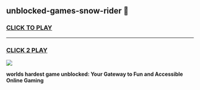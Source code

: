 
## unblocked-games-snow-rider 👋
<h3>
<a href="https://premium.freeplayer.one?title=unblocked-games-snow-rider&ref=14F">CLICK TO PLAY</a></h3>
<hr>

<h3>
<a href="https://premium.freeplayer.one?title=unblocked-games-snow-rider&ref=14F">CLICK 2 PLAY</a>
  
</h3>

<a href="https://premium.freeplayer.one?title=unblocked-games-snow-rider&ref=12F/"><img src="https://clearcache.store/games.png"></a>


**worlds hardest game unblocked: Your Gateway to Fun and Accessible Online Gaming**
